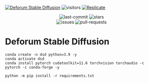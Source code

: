 
[![Deforum Stable Diffusion](https://colab.research.google.com/assets/colab-badge.svg)](https://colab.research.google.com/github/deforum/stable-diffusion/blob/main/Deforum_Stable_Diffusion.ipynb)
![visitors](https://visitor-badge.glitch.me/badge?page_id=deforum_sd_repo)
[![Replicate](https://replicate.com/deforum/deforum_stable_diffusion/badge)](https://replicate.com/deforum/deforum_stable_diffusion)

<p align="center">
    <img src="https://img.shields.io/github/last-commit/deforum/stable-diffuson/local?logo=Python&logoColor=green&style=for-the-badge" alt="last-commit"/>
    <img src="https://img.shields.io/github/stars/deforum/stable-diffuson/local?logo=GitHub&style=for-the-badge" alt="stars"/>
    <br>
    <img src="https://img.shields.io/github/issues/deforum/stable-diffuson/local?logo=GitHub&style=for-the-badge" alt="issues"/>
    <img src="https://img.shields.io/github/issues-pr/deforum/stable-diffuson/local?logo=GitHub&style=for-the-badge" alt="pull-requests"/>
</p>

# Deforum Stable Diffusion

```
conda create -n dsd python=3.9 -y
conda activate dsd
conda install pytorch cudatoolkit=11.6 torchvision torchaudio -c pytorch -c conda-forge -y
```

```
python -m pip install -r requirements.txt
```

